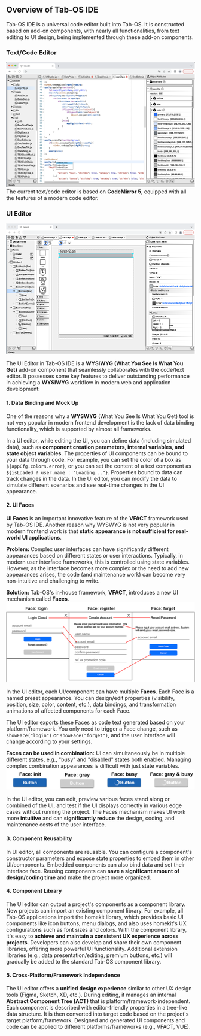 ## Overview of Tab-OS IDE

Tab-OS IDE is a universal code editor built into Tab-OS. It is constructed based on add-on components, with nearly all functionalities, from text editing to UI design, being implemented through these add-on components.

### Text/Code Editor
![Editor](../assets/editor_code.png)
The current text/code editor is based on **CodeMirror 5**, equipped with all the features of a modern code editor.

### UI Editor
![UI Editor](../assets/editor_01.png)

The UI Editor in Tab-OS IDE is a **WYSIWYG (What You See Is What You Get)** add-on component that seamlessly collaborates with the code/text editor. It possesses some key features to deliver outstanding performance in achieving a **WYSIWYG** workflow in modern web and application development:

#### 1. Data Binding and Mock Up
One of the reasons why a **WYSWYG** (What You See Is What You Get) tool is not very popular in modern frontend development is the lack of data binding functionality, which is supported by almost all frameworks.

In a UI editor, while editing the UI, you can define data (including simulated data), such as **component creation parameters, internal variables, and state object variables**. The properties of UI components can be bound to your data through code. For example, you can set the color of a box as `${appCfg.colors.error}`, or you can set the content of a text component as `${isLoaded ? user.name : "Loading..."}`. Properties bound to data can track changes in the data. In the UI editor, you can modify the data to simulate different scenarios and see real-time changes in the UI appearance.

#### 2. UI Faces
**UI Faces** is an important innovative feature of the **VFACT** framework used by Tab-OS IDE. 
Another reason why WYSWYG is not very popular in modern frontend work is that 
**static appearance is not sufficient for real-world UI applications**.
   
**Problem:**
Complex user interfaces can have significantly different appearances based on different states 
or user interactions. Typically, in modern user interface frameworks, 
this is controlled using state variables. However, as the interface becomes more complex 
or the need to add new appearances arises, the code (and maintenance work) can become very 
non-intuitive and challenging to write.

**Solution:**
Tab-OS's in-house framework, **VFACT**, introduces a new UI mechanism called **Faces**.
![Editor](../assets/facelogin.png)

In the UI editor, each UI/component can have multiple **Faces**. 
Each Face is a named preset appearance. You can design/edit properties (visibility, position, 
size, color, content, etc.), data bindings, and transformation animations of affected components for each Face.

The UI editor exports these Faces as code text generated based on your platform/framework. 
You only need to trigger a Face change, such as `showFace("login")` or `showFace("forget")`, 
and the user interface will change according to your settings.

**Faces can be used in combination:** UI can simultaneously be in multiple different states, 
e.g., "busy" and "disabled" states both enabled. Managing complex combination appearances 
is difficult with just state variables.
![Editor](../assets/btnfaces.png)

In the UI editor, you can edit, preview various faces stand along or combined of the UI, 
and test if the UI displays correctly in various edge cases without running the project. 
The Faces mechanism makes UI work more **intuitive** and can **significantly reduce** 
the design, coding, and maintenance costs of the user interface.

#### 3. Component Reusability
In UI editor, all components are reusable. 
You can configure a component's constructor parameters and expose state properties to embed 
them in other UI/components. Embedded components can also bind data and set their interface face. 
Reusing components can **save a significant amount of design/coding time** and make the project 
more organized.

#### 4. Component Library
The UI editor can output a project's components as a component library. 
New projects can import an existing component library. For example, all Tab-OS applications 
import the homekit library, which provides basic UI components like icon buttons, 
menu dialogs, and also uses homekit's UX configurations such as font sizes and colors. 
With the component library, it's easy to **achieve and maintain a consistent UX experience 
across projects**. Developers can also develop and share their own component libraries, 
offering more powerful UI functionality. Additional extension libraries 
(e.g., data presentation/editing, premium buttons, etc.) will gradually be added to the 
standard Tab-OS component library.

#### 5. Cross-Platform/Framework Independence
The UI editor offers a **unified design experience** similar to other UX design tools 
(Figma, Sketch, XD, etc.). During editing, it manages an internal 
**Abstract Component Tree (ACT)** that is platform/framework-independent. 
Each component is described with editor-friendly properties in a tree-like data structure. 
It is then converted into target code based on the project's target platform/framework. 
Designed and generated UI components and code can be applied to different platforms/frameworks 
(e.g., VFACT, VUE).

